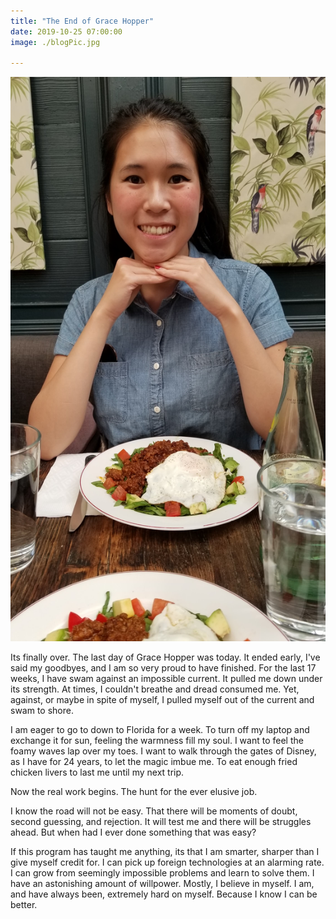 ```yaml
---
title: "The End of Grace Hopper"
date: 2019-10-25 07:00:00
image: ./blogPic.jpg

---
```


![awsome](./blogPic.jpg)


Its finally over. The last day of Grace Hopper was today. It ended early, I've said my goodbyes, and I am so very proud to have finished. For the last 17 weeks, I have swam against an impossible current. It pulled me down under its strength. At times, I couldn't breathe and dread consumed me. Yet, against, or maybe in spite of myself, I pulled myself out of the current and swam to shore.

I am eager to go to down to Florida for a week. To turn off my laptop and exchange it for sun, feeling the warmness fill my soul. I want to feel the foamy waves lap over my toes. I want to walk through the gates of Disney, as I have for 24 years, to let the magic imbue me. To eat enough fried chicken livers to last me until my next trip.

Now the real work begins. The hunt for the ever elusive job.

I know the road will not be easy. That there will be moments of doubt, second guessing, and rejection. It will test me and there will be struggles ahead. But when had I ever done something that was easy?

If this program has taught me anything, its that I am smarter, sharper than I give myself credit for. I can pick up foreign technologies at an alarming rate. I can grow from seemingly impossible problems and learn to solve them. I have an astonishing amount of willpower. Mostly, I believe in myself. I am, and have always been, extremely hard on myself. Because I know I can be better.
